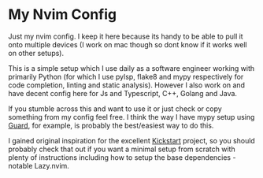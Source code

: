 # My Nvim Config

Just my nvim config. I keep it here because its handy to be able to pull it onto multiple devices (I work on mac though so dont know if it works well on other setups).

This is a simple setup which I use daily as a software engineer working with primarily Python (for which I use pylsp, flake8 and mypy respectively for code completion, linting and static analysis). However I also work on and have decent config here for Js and Typescript, C++, Golang and Java.

If you stumble across this and want to use it or just check or copy something from my config feel free. I think the way I have mypy setup using [Guard](https://github.com/nvimdev/guard.nvim), for example, is probably the best/easiest way to do this.

I gained original inspiration for the excellent [Kickstart](https://github.com/nvim-lua/kickstart.nvim) project, so you should probably check that out if you want a minimal setup from scratch with plenty of instructions including how to setup the base dependencies - notable Lazy.nvim.

